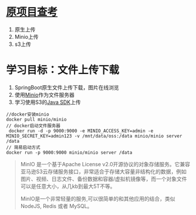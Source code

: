 # [原项目查考](https://github.com/guangee/demo_upload)

1. 原生上传
2. Minio上传
3. s3上传


# 学习目标：文件上传下载

1. SpringBoot原生文件上传下载，图片在线浏览
2. 使用[Minio](https://docs.min.io/cn/)作为文件服务器
3. 学习使用S3的[Java SDK](https://docs.aws.amazon.com/zh_cn/AmazonS3/latest/dev/ObjectOperations.html)上传

```
//docker安装minio
docker pull minio/minio
// docker启动文件服务器
 docker run -d -p 9000:9000 -e MINIO_ACCESS_KEY=admin -e MINIO_SECRET_KEY=admin123 -v /mnt/data/oss:/data minio/minio server /data 
// 简易启动方式
docker run -p 9000:9000 minio/minio server /data 
```

> MinIO 是一个基于Apache License v2.0开源协议的对象存储服务。它兼容亚马逊S3云存储服务接口，非常适合于存储大容量非结构化的数据，例如图片、视频、日志文件、备份数据和容器/虚拟机镜像等，而一个对象文件可以是任意大小，从几kb到最大5T不等。
>
> MinIO是一个非常轻量的服务,可以很简单的和其他应用的结合，类似 NodeJS, Redis 或者 MySQL。
